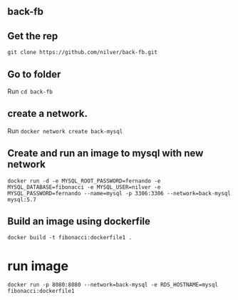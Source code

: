 ## back-fb
## Get the rep
`git clone https://github.com/nilver/back-fb.git`

## Go to folder
Run `cd back-fb`

## create a network.
Run `docker network create back-mysql`

## Create and run an image to mysql with new network
`docker run -d -e MYSQL_ROOT_PASSWORD=fernando -e MYSQL_DATABASE=fibonacci -e MYSQL_USER=nilver -e MYSQL_PASSWORD=fernando --name=mysql -p 3306:3306 --network=back-mysql mysql:5.7`

## Build an image using dockerfile
`docker build -t fibonacci:dockerfile1 .`

# run image 
`docker run -p 8080:8080 --network=back-mysql -e RDS_HOSTNAME=mysql fibonacci:dockerfile1`

